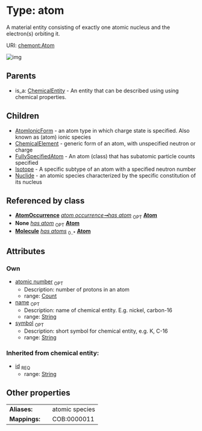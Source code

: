 
# Type: atom


A material entity consisting of exactly one atomic nucleus and the electron(s) orbiting it.

URI: [chemont:Atom](https://w3id.org/chemont/Atom)


![img](http://yuml.me/diagram/nofunky;dir:TB/class/[Nuclide],[Molecule],[Isotope],[FullySpecifiedAtom],[ChemicalEntity],[ChemicalElement],[AtomOccurrence],[AtomIonicForm],[AtomOccurrence]-%20has%20atom%200..1>[Atom&#124;atomic_number:count%20%3F;symbol:string%20%3F;name:string%20%3F;id(i):string],[Molecule]-%20has%20atoms%200..*>[Atom],[Atom]^-[Nuclide],[Atom]^-[Isotope],[Atom]^-[FullySpecifiedAtom],[Atom]^-[ChemicalElement],[Atom]^-[AtomIonicForm],[ChemicalEntity]^-[Atom])

## Parents

 *  is_a: [ChemicalEntity](ChemicalEntity.md) - An entity that can be described using using chemical properties.

## Children

 * [AtomIonicForm](AtomIonicForm.md) - an atom type in which charge state is specified. Also known as (atom) ionic species
 * [ChemicalElement](ChemicalElement.md) - generic form of an atom, with unspecified neutron or charge
 * [FullySpecifiedAtom](FullySpecifiedAtom.md) - An atom (class) that has subatomic particle counts specified
 * [Isotope](Isotope.md) - A specific subtype of an atom with a specified neutron number
 * [Nuclide](Nuclide.md) - an atomic species characterized by the specific constitution of its nucleus

## Referenced by class

 *  **[AtomOccurrence](AtomOccurrence.md)** *[atom occurrence➞has atom](atom_occurrence_has_atom.md)*  <sub>OPT</sub>  **[Atom](Atom.md)**
 *  **None** *[has atom](has_atom.md)*  <sub>OPT</sub>  **[Atom](Atom.md)**
 *  **[Molecule](Molecule.md)** *[has atoms](has_atoms.md)*  <sub>0..*</sub>  **[Atom](Atom.md)**

## Attributes


### Own

 * [atomic number](atomic_number.md)  <sub>OPT</sub>
    * Description: number of protons in an atom
    * range: [Count](types/Count.md)
 * [name](name.md)  <sub>OPT</sub>
    * Description: name of chemical entity. E.g. nickel, carbon-16
    * range: [String](types/String.md)
 * [symbol](symbol.md)  <sub>OPT</sub>
    * Description: short symbol for chemical entity, e.g. K, C-16
    * range: [String](types/String.md)

### Inherited from chemical entity:

 * [id](id.md)  <sub>REQ</sub>
    * range: [String](types/String.md)

## Other properties

|  |  |  |
| --- | --- | --- |
| **Aliases:** | | atomic species |
| **Mappings:** | | COB:0000011 |

